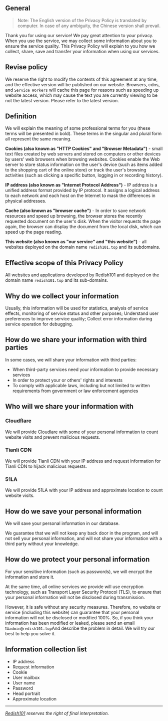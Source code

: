 ## General

> Note: The English version of the Privacy Policy is translated by computer. In case of any ambiguity, the Chinese version shall prevail.

Thank you for using our service! We pay great attention to your privacy. When you use the service, we may collect some information about you to ensure the service quality. This Privacy Policy will explain to you how we collect, share, save and transfer your information when using our services.

## Revise policy

We reserve the right to modify the contents of this agreement at any time, and the effective version will be published on our website.
Browsers, cdns, and `Service Workers` will cache this page for reasons such as speeding up website access, which may cause the text you are currently viewing to be not the latest version. Please refer to the latest version.

## Definition

We will explain the meaning of some professional terms for you (these terms will be presented in bold). These terms in the singular and plural form all represent the same meaning.

**Cookies (also known as "HTTP Cookies" and "Browser Metadata")** - small text files created by web servers and stored on computers or other devices by users' web browsers when browsing websites. Cookies enable the Web server to store status information on the user's device (such as items added to the shopping cart of the online store) or track the user's browsing activities (such as clicking a specific button, logging in or recording history).

**IP address (also known as "Internet Protocol Address")** - IP address is a unified address format provided by IP protocol. It assigns a logical address to each network and each host on the Internet to mask the differences in physical addresses.

**Cache (also known as "browser cache")** - In order to save network resources and speed up browsing, the browser stores the recently requested document on the user's disk. When the visitor requests the page again, the browser can display the document from the local disk, which can speed up the page reading.

**This website (also known as "our service" and "this website")** - all websites deployed on the domain name `redish101.top` and its subdomains.

## Effective scope of this Privacy Policy

All websites and applications developed by Redish101 and deployed on the domain name `redish101.top` and its sub-domains.

## Why do we collect your information

Usually, this information will be used for statistics, analysis of service effects, monitoring of service status and other purposes; Understand user preferences to improve service quality; Collect error information during service operation for debugging.

## How do we share your information with third parties

In some cases, we will share your information with third parties:
- When third-party services need your information to provide necessary services
- In order to protect your or others' rights and interests
- To comply with applicable laws, including but not limited to written requirements from government or law enforcement agencies

## Who will we share your information with

### Cloudflare

We will provide Cloudlare with some of your personal information to count website visits and prevent malicious requests.

### Tianli CDN

We will provide Tianli CDN with your IP address and request information for Tianli CDN to hijack malicious requests.

### 51LA

We will provide 51LA with your IP address and approximate location to count website visits.

## How do we save your personal information

We will save your personal information in our database.

We guarantee that we will not keep any back door in the program, and will not sell your personal information, and will not share your information with a third party without your knowledge.

## How do we protect your personal information

For your sensitive information (such as passwords), we will encrypt the information and store it.

At the same time, all online services we provide will use encryption technology, such as Transport Layer Security Protocol (TLS), to ensure that your personal information will not be disclosed during transmission.

However, it is safe without any security measures. Therefore, no website or service (including this website) can guarantee that your personal information will not be disclosed or modified 100%. So, if you think your information has been modified or leaked, please send an email to`admin@redish101.top`And describe the problem in detail. We will try our best to help you solve it.

## Information collection list

- IP address
- Request information
- Cookie
- User mailbox
- User name
- Password
- Head portrait
- Approximate location

****

*[Redish101](https://redish101.top) reserves the right of final interpretation.*
